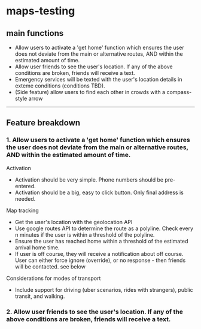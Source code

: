 ﻿# maps-testing

## main functions

- Allow users to activate a 'get home' function which ensures the user does not deviate from the main or alternative routes, AND within the estimated amount of time.
- Allow user friends to see the user's location. If any of the above conditions are broken, friends will receive a text. 
- Emergency services will be texted with the user's location details in exteme conditions (conditions TBD).
- (Side feature) allow users to find each other in crowds with a compass-style arrow

---

## Feature breakdown

### 1. Allow users to activate a 'get home' function which ensures the user does not deviate from the main or alternative routes, AND within the estimated amount of time.

Activation
- Activation should be very simple. Phone numbers should be pre-entered.
- Activation should be a big, easy to click button. Only final address is needed.

Map tracking
- Get the user's location with the geolocation API
- Use google routes API to determine the route as a polyline. Check every n minutes if the user is within a threshold of the polyline.
- Ensure the user has reached home within a threshold of the estimated arrival home time.
- If user is off course, they will receive a notification about off course. User can either force ignore (override), or no response - then friends will be contacted. see below

Considerations for modes of transport
- Include support for driving (uber scenarios, rides with strangers), public transit, and walking.

### 2. Allow user friends to see the user's location. If any of the above conditions are broken, friends will receive a text. 

